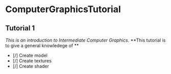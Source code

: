 # ComputerGraphicsTutorial
 ## Tutorial 1  
 _This is an introduction to Intermediate Computer Graphics._
**This tutorial is to give a general knowledege of **
- [/] Create model
- [/] Create textures
- [/] Create shader

